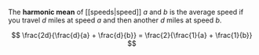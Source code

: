 The **harmonic mean** of [[speeds|speed]] $a$ and $b$ is the average speed if you travel $d$ miles at speed $a$ and then another $d$ miles at speed $b$.

$$
\frac{2d}{\frac{d}{a} + \frac{d}{b}} = \frac{2}{\frac{1}{a} + \frac{1}{b}}
$$
